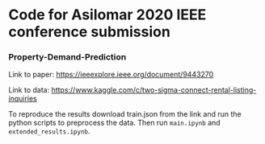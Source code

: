 # Code for Asilomar 2020 IEEE conference submission

### Property-Demand-Prediction

Link to paper: https://ieeexplore.ieee.org/document/9443270

Link to data: https://www.kaggle.com/c/two-sigma-connect-rental-listing-inquiries

To reproduce the results download train.json from the link and run the python scripts to preprocess the data.
Then run `main.ipynb` and `extended_results.ipynb`.



